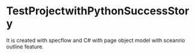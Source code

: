 # TestProjectwithPythonSuccessStory

It is created with specflow and C# with page object model with sceanrio outline feature.
